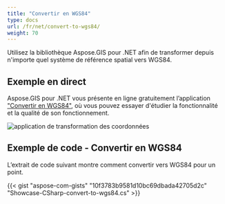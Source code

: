 ```yaml
---
title: "Convertir en WGS84"
type: docs
url: /fr/net/convert-to-wgs84/
weight: 70
---
```


Utilisez la bibliothèque Aspose.GIS pour .NET afin de transformer depuis n'importe quel système de référence spatial vers WGS84.

## **Exemple en direct**

Aspose.GIS pour .NET vous présente en ligne gratuitement l’application ["Convertir en WGS84"](https://products.aspose.app/gis/transformation/convert-to-wgs84), où vous pouvez essayer d'étudier la fonctionnalité et la qualité de son fonctionnement.

![application de transformation des coordonnées](transform-coordinates.png)

## **Exemple de code - Convertir en WGS84**

L’extrait de code suivant montre comment convertir vers WGS84 pour un point.

{{< gist "aspose-com-gists" "10f3783b9581d10bc69dbada42705d2c" "Showcase-CSharp-convert-to-wgs84.cs" >}}
